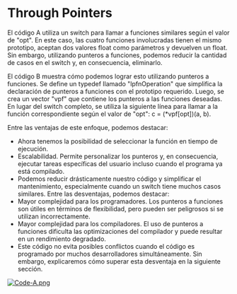 # Through Pointers
El código A utiliza un switch para llamar a funciones similares según el valor de "opt". En este caso, las cuatro funciones involucradas tienen el mismo prototipo, aceptan dos valores float como parámetros y devuelven un float. Sin embargo, utilizando punteros a funciones, podemos reducir la cantidad de casos en el switch y, en consecuencia, eliminarlo.

El código B muestra cómo podemos lograr esto utilizando punteros a funciones. Se define un typedef llamado "lpfnOperation" que simplifica la declaración de punteros a funciones con el prototipo requerido. Luego, se crea un vector "vpf" que contiene los punteros a las funciones deseadas. En lugar del switch completo, se utiliza la siguiente línea para llamar a la función correspondiente según el valor de "opt": c = (*vpf[opt])(a, b).

Entre las ventajas de este enfoque, podemos destacar:
- Ahora tenemos la posibilidad de seleccionar la función en tiempo de ejecución.
- Escalabilidad. Permite personalizar los punteros y, en consecuencia, ejecutar tareas específicas del usuario incluso cuando el programa ya está compilado.
- Podemos reducir drásticamente nuestro código y simplificar el mantenimiento, especialmente cuando un switch tiene muchos casos similares.
Entre las desventajas, podemos destacar:
- Mayor complejidad para los programadores. Los punteros a funciones son útiles en términos de flexibilidad, pero pueden ser peligrosos si se utilizan incorrectamente.
- Mayor complejidad para los compiladores. El uso de punteros a funciones dificulta las optimizaciones del compilador y puede resultar en un rendimiento degradado.
- Este código no evita posibles conflictos cuando el código es programado por muchos desarrolladores simultáneamente. Sin embargo, explicaremos cómo superar esta desventaja en la siguiente sección.

[![Code-A.png](https://i.postimg.cc/pTnQFfSg/Code-A.png)](https://postimg.cc/Hcd7Gyd2)
